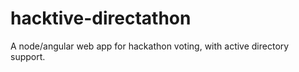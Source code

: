 hacktive-directathon
====================

A node/angular web app for hackathon voting, with active directory support.
